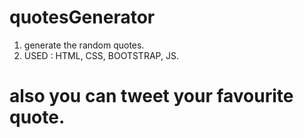 # quotesGenerator

1. generate the random quotes.
2. USED : HTML, CSS, BOOTSTRAP, JS.

# also you can tweet your favourite quote.

